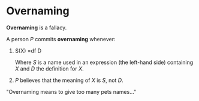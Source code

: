 # Overnaming

**Overnaming** is a fallacy.

A person *P* commits **overnaming** whenever:

1. S(X) =df D 

   Where *S* is a name used in an expression (the left-hand side) containing *X* and *D* the definition for *X*.

1. *P* believes that the meaning of *X* is *S*, not *D*.

"Overnaming means to give too many pets names..."